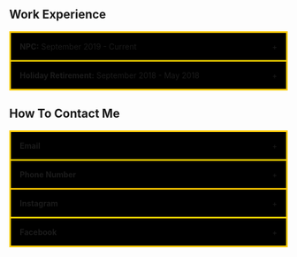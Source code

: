 
<style>

.accordion {
  max-width: 650px;
  border: 3px solid #FFCC00;
  border-bottom: none;
}

.accordion:last-child {
  border-bottom: 3px solid #FFCC00;
}

.accordion-header {
  display: flex;
  padding: 16px;
  cursor: pointer;
  background-color: #000000;
}

.accordion-title {
  flex: 1;
}

.accordion-icon: {
  width: 16px;
}

.accordion-content {
  padding: 16px;
}

.accordion-content {
  display: none;
}

</style>


<section id="work-experience">

<h2>Work Experience</h2>

<div class="accordion">
    <div class="accordion-header">
      <div class="accordion-title"><strong>NPC:</strong> September 2019 - Current</div>
      <span class="accordion-icon">+</span>
    </div>
    <div class="accordion-content">
        For my current job, I am a Digital Print Operator. We use big commercial size printers to print anything from documents to booklets. Their is a lot of thought process when it comes to this job since you need to know what paper to use, where to pull the files from, and how to complete the job correctly for shipping or to be taken somewhere else in the plant for further completion.
    </div>
</div>

<div class="accordion">
    <div class="accordion-header">
      <div class="accordion-title"><strong>Holiday Retirement:</strong> September 2018 - May 2018</div>
      <span class="accordion-icon">+</span>
    </div>
    <div class="accordion-content">
        For this job, I was a Dining Room Server. This job consisted of serving the retired folks food and drinks. We started by giving light refreshments before their meal, then eventually when it was dinner time, we went out and took their orders. After dinner was done, we then had to go out and bus all of the tables, then reset them for the next meal.
    </div>
</div>

</section>


<section id="contact">

<h2>How To Contact Me</h2>

<div class="accordion">
    <div class="accordion-header">
      <div class="accordion-title"><strong>Email</strong></div>
      <span class="accordion-icon">+</span>
    </div>
    <div class="accordion-content">
        kadenhelsel@gmail.com
    </div>
</div>

<div class="accordion">
    <div class="accordion-header">
      <div class="accordion-title"><strong>Phone Number</strong></div>
      <span class="accordion-icon">+</span>
    </div>
    <div class="accordion-content">
        814-932-3909
    </div>
</div>

<div class="accordion">
    <div class="accordion-header">
      <div class="accordion-title"><strong>Instagram</strong></div>
      <span class="accordion-icon">+</span>
    </div>
    <div class="accordion-content">
        kaden__helsel
    </div>
</div>

<div class="accordion">
    <div class="accordion-header">
      <div class="accordion-title"><strong>Facebook</strong></div>
      <span class="accordion-icon">+</span>
    </div>
    <div class="accordion-content">
        Kaden Helsel
    </div>
</div>

</section>

<script>

const accordionHeaders = document.getElementsByClassName('accordion-header');
const accordionContents = document.getElementsByClassName('accordion-content');
const accordionIcons = document.getElementsByClassName('accordion-icon');

for (let i = 0; i < accordionHeaders.length; i++) {
  accordionHeaders[i].addEventListener('click', () => {
    accordionContents[i].style.display = accordionContents[i].style.display == 'block' ? 'none' : 'block';
    accordionIcons[i].innerHTML = accordionContents[i].style.display == 'block' ? '-' : '+';
  });
}

</script>
